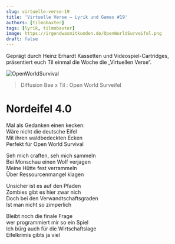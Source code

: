 ```yaml
---
slug: virtuelle-verse-19
title: 'Virtuelle Verse – Lyrik und Games #19'
authors: [tilmobaxter]
tags: [lyrik, tilmobaxter]
image: https://irgendwasmitkunden.de/OpenWorldSurveifel.png
draft: false
---
```


Geprägt durch Heinz Erhardt Kassetten und Videospiel-Cartridges, präsentiert euch Til einmal die Woche die „Virtuellen Verse“.
<!--truncate-->

![OpenWorldSurvival](https://irgendwasmitkunden.de/OpenWorldSurveifel.png)
> Diffusion Bee x Til : Open World Surveifel

# Nordeifel 4.0

Mal als Gedanken einen kecken:  
Wäre nicht die deutsche Eifel  
Mit ihren waldbedeckten Ecken  
Perfekt für Open World Survival  

Seh mich craften, seh mich sammeln  
Bei Monschau einen Wolf verjagen  
Meine Hütte fest verrammeln  
Über Ressourcenmangel klagen  

Unsicher ist es auf den Pfaden  
Zombies gibt es hier zwar nich  
Doch bei den Verwandtschaftsgraden  
Ist man nicht so zimperlich  

Bleibt noch die finale Frage  
wer programmiert mir so ein Spiel  
Ich bürg auch für die Wirtschaftslage  
Eifelkrimis gibts ja viel  

